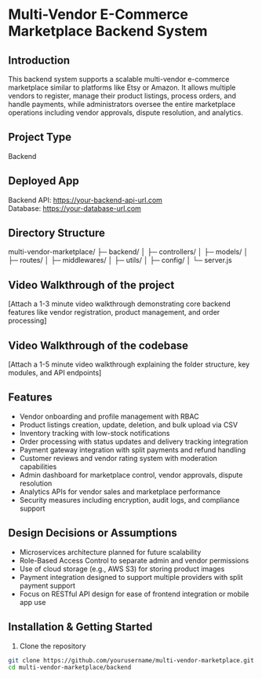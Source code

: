 # Multi-Vendor E-Commerce Marketplace Backend System

## Introduction
This backend system supports a scalable multi-vendor e-commerce marketplace similar to platforms like Etsy or Amazon. It allows multiple vendors to register, manage their product listings, process orders, and handle payments, while administrators oversee the entire marketplace operations including vendor approvals, dispute resolution, and analytics.

## Project Type
Backend

## Deployed App
Backend API: https://your-backend-api-url.com  
Database: https://your-database-url.com

## Directory Structure
multi-vendor-marketplace/
├─ backend/
│  ├─ controllers/
│  ├─ models/
│  ├─ routes/
│  ├─ middlewares/
│  ├─ utils/
│  ├─ config/
│  └─ server.js

## Video Walkthrough of the project
[Attach a 1-3 minute video walkthrough demonstrating core backend features like vendor registration, product management, and order processing]

## Video Walkthrough of the codebase
[Attach a 1-5 minute video walkthrough explaining the folder structure, key modules, and API endpoints]

## Features
- Vendor onboarding and profile management with RBAC  
- Product listings creation, update, deletion, and bulk upload via CSV  
- Inventory tracking with low-stock notifications  
- Order processing with status updates and delivery tracking integration  
- Payment gateway integration with split payments and refund handling  
- Customer reviews and vendor rating system with moderation capabilities  
- Admin dashboard for marketplace control, vendor approvals, dispute resolution  
- Analytics APIs for vendor sales and marketplace performance  
- Security measures including encryption, audit logs, and compliance support  

## Design Decisions or Assumptions
- Microservices architecture planned for future scalability  
- Role-Based Access Control to separate admin and vendor permissions  
- Use of cloud storage (e.g., AWS S3) for storing product images  
- Payment integration designed to support multiple providers with split payment support  
- Focus on RESTful API design for ease of frontend integration or mobile app use  

## Installation & Getting Started
1. Clone the repository  
```bash
git clone https://github.com/yourusername/multi-vendor-marketplace.git
cd multi-vendor-marketplace/backend
